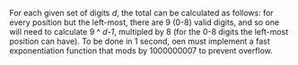 For each given set of digits *d*, the total can be calculated as follows: for every position but the left-most, there are 9 (0-8) valid digits, and so one will need to calculate 9 ^ *d-1*, multipled by 8 (for the 0-8 digits the left-most position can have). To be done in 1 second, oen must implement a fast exponentiation function that mods by 1000000007 to prevent overflow.
